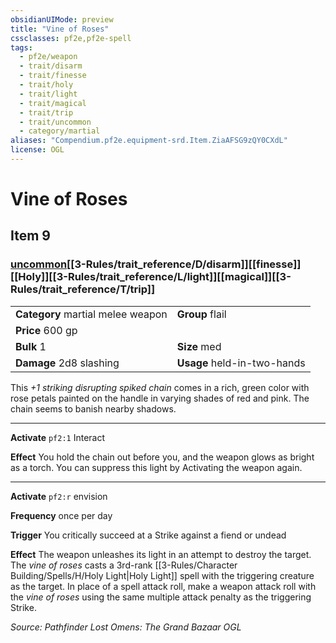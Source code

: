 ```yaml
---
obsidianUIMode: preview
title: "Vine of Roses"
cssclasses: pf2e,pf2e-spell
tags:
  - pf2e/weapon
  - trait/disarm
  - trait/finesse
  - trait/holy
  - trait/light
  - trait/magical
  - trait/trip
  - trait/uncommon
  - category/martial
aliases: "Compendium.pf2e.equipment-srd.Item.ZiaAFSG9zQY0CXdL"
license: OGL
---
```

# Vine of Roses
## Item 9
### [uncommon](uncommon "Uncommon Rarity Trait")[[3-Rules/trait_reference/D/disarm]][[finesse]][[Holy]][[3-Rules/trait_reference/L/light]][[magical]][[3-Rules/trait_reference/T/trip]]

|  |  |
| -- | -- |
| **Category** martial melee weapon | **Group** flail |
| **Price** 600 gp |  |
| **Bulk** 1 | **Size** med |
| **Damage** 2d8 slashing  | **Usage** held-in-two-hands |



This _+1 striking disrupting spiked chain_ comes in a rich, green color with rose petals painted on the handle in varying shades of red and pink. The chain seems to banish nearby shadows.

* * *

**Activate** `pf2:1` Interact

**Effect** You hold the chain out before you, and the weapon glows as bright as a torch. You can suppress this light by Activating the weapon again.

* * *

**Activate** `pf2:r` envision

**Frequency** once per day

**Trigger** You critically succeed at a Strike against a fiend or undead

**Effect** The weapon unleashes its light in an attempt to destroy the target. The _vine of roses_ casts a 3rd-rank [[3-Rules/Character Building/Spells/H/Holy Light|Holy Light]] spell with the triggering creature as the target. In place of a spell attack roll, make a weapon attack roll with the _vine of roses_ using the same multiple attack penalty as the triggering Strike.

*Source: Pathfinder Lost Omens: The Grand Bazaar*
*OGL*
